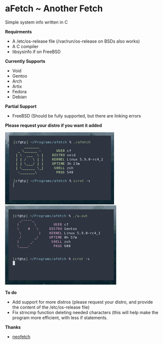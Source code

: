 # aFetch ~ Another Fetch
Simple system info written in C

**Requirments**
*  A /etc/os-release file (/var/run/os-release on BSDs also works)
*  A C compiler
*  libsysinfo if on FreeBSD

**Currently Supports**
*  Void
*  Gentoo
*  Arch
*  Artix
*  Fedora
*  Debian

**Partial Support**
*  FreeBSD (Should be fully supported, but there are linking errors

**Please request your distro if you want it added**


![Screenshot on Void](screenshot1.png)
![screenshot on Gentoo](screenshot2.png)


**To do**
*  Add support for more distros (please request your distro, and provide the content of the /etc/os-release file)
*  Fix strncmp function deleting needed characters (this will help make the program more efficient, with less if statements.

**Thanks**
*  [neofetch](https://github.com/dylanaraps/neofetch)

